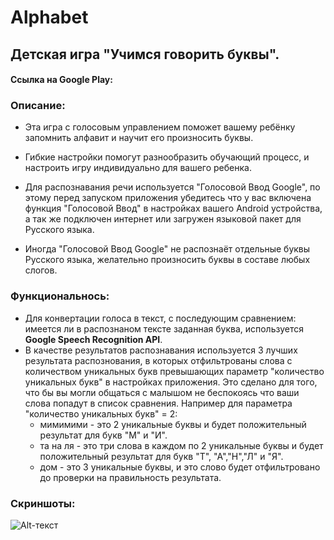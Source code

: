 # Alphabet
## Детская игра "Учимся говорить буквы".

#### Ссылка на Google Play: 

### Описание:

- Эта игра с голосовым управлением поможет вашему ребёнку запомнить алфавит и научит его произносить буквы. 

- Гибкие настройки помогут разнообразить обучающий процесс, и настроить игру индивидуально для вашего ребенка.

- Для распознавания речи используется "Голосовой Ввод Google", по этому перед запуском приложения убедитесь что у вас включена функция "Голосовой Ввод" в настройках вашего Android устройства, а так же подключен интернет или загружен языковой пакет для Русского языка.

- Иногда "Голосовой Ввод Google" не распознаёт отдельные буквы Русского языка, желательно произносить буквы в составе любых слогов.

### Функциональнось:

- Для конвертации голоса в текст, с последующим сравнением: имеется ли в распознаном тексте заданная буква, используется **Google Speech Recognition API**.
- В качестве результатов распознавания используется 3 лучших результата распознования, в которых отфильтрованы слова с количеством уникальных букв превышающих параметр "количество уникальных букв" в настройках приложения.
 Это сделано для того, что бы вы могли общаться с малышом не беспокоясь что ваши слова попадут в список сравнения.
 Например для параметра "количество уникальных букв" = 2:
    - мимимими - это 2 уникальные буквы и будет положительный результат для букв "М" и "И".
    - та на ля - это три слова в каждом по 2 уникальные буквы и будет положительный результат для букв "Т", "А","Н","Л" и "Я".
    - дом - это 3 уникальные буквы, и это слово будет отфильтровано до проверки на правильность результата.

### Скриншоты:


![Alt-текст](https://avatars1.gi "Орк")